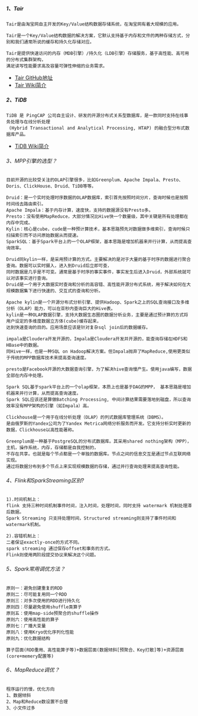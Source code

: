 ##### 1、Tair
    Tair是由淘宝网自主开发的Key/Value结构数据存储系统，在淘宝网有着大规模的应用。
    
    Tair是一个Key/Value结构数据的解决方案，它默认支持基于内存和文件的两种存储方式，分别和我们通常所说的缓存和持久化存储对应。

    Tair是提供快速访问的内存（MDB引擎）/持久化（LDB引擎）存储服务，基于高性能、高可用的分布式集群架构，
    满足读写性能要求高及容量可弹性伸缩的业务需求。
* [Tair GitHub地址](https://github.com/alibaba/tair)
* [Tair Wiki简介](https://github.com/alibaba/tair/wiki/中文主页)

##### 2、TiDB
    TiDB 是 PingCAP 公司自主设计、研发的开源分布式关系型数据库，是一款同时支持在线事务处理与在线分析处理
     (Hybrid Transactional and Analytical Processing, HTAP) 的融合型分布式数据库产品。
* [TiDB Wiki简介](https://docs.pingcap.com/zh/tidb/v4.0)

###### 3、MPP引擎的选型？
    目前开源的比较受关注的OLAP引擎很多，比如Greenplum、Apache Impala、Presto、Doris、ClickHouse、Druid、TiDB等等。
    
    Druid：是一个实时处理时序数据的OLAP数据库，索引首先按照时间分片，查询时候也是按照时间线去路由索引。
    Apache Impala：基于内存计算，速度快，支持的数据源没有Presto多。
    Presto：没有使用MapReduce，大部分情况比Hive快一个数量级，其中关键是所有处理都在内存中完成。
    Kylin：核心是cube，cude是一种预计算技术，基本思路预先对数据做多维索引，查询时候只扫描索引而不访问原始数据从而提速。
    SparkSQL：基于Spark平台上的一个OLAP框架，基本思路是增加机器来并行计算，从而提高查询效率。

    Druid同kylin一样，是采用预计算的方式。主要解决的是对于大量的基于时序的数据进行聚合查询。数据可以实时摄入，进入到Druid后立即可查，
    同时数据是几乎是不可变。通常是基于时序的事实事件，事实发生后进入Druid，外部系统就可以对该事实进行查询。
    Druid是一个用于大数据实时查询和分析的高容错、高性能开源分布式系统，用于解决如何在大规模数据集下进行快速的、交互式的查询和分析。
    
    Apache kylin是一个开源分布式分析引擎、提供Hadoop、Spark之上的SQL查询接口及多维分析（OLAP）能力，可以在亚秒内查询巨大的Hive表。
    kylin是一种OLAP数据引擎，支持大数据生态圈的数据分析业务，主要是通过预计算的方式将用户设定的多维度数据立方体(cube)缓存起来，
    达到快速查询的目的。应用场景应该是针对复杂sql join后的数据缓存。
    
    impala是Cloudera开发开源的，Impala是Cloudera开发并开源的，能查询存储在HDFS和HBase中的数据。
    同Hive一样，也是一种SQL on Hadoop解决方案。但Impala抛弃了MapReduce,使用更类似于传统的MPP数据库技术来提高查询速度。

    presto是Facebook开源的大数据查询引擎，为了解决hive查询慢产生。使用java编写，数据全部在内存中处理。
    
    Spark SQL基于spark平台上的一个olap框架，本质上也是基于DAG的MPP， 基本思路是增加机器来并行计算，从而提高查询速度。
    Spark SQL应该还是算做Batching Processing, 中间计算结果需要落地到磁盘，所以查询效率没有MPP架构的引擎（如Impala）高。

    Clickhouse是一个用于在线分析处理（OLAP）的列式数据库管理系统（DBMS）。
    是由俄罗斯的Yandex公司为了Yandex Metrica网络分析服务而开发。它支持分析实时更新的数据，Clickhouse以高性能著称。

    Greenplum是一种基于PostgreSQL的分布式数据库。其采用shared nothing架构（MPP），主机，操作系统，内存，存储都是自我控制的，
    不存在共享。也就是每个节点都是一个单独的数据库。节点之间的信息交互是通过节点互联网络实现。
    通过将数据分布到多个节点上来实现规模数据的存储，通过并行查询处理来提高查询性能。

###### 4、Flink和SparkStreaming区别?
    1).时间机制上：
    flink 支持三种时间机制事件时间，注入时间，处理时间，同时支持 watermark 机制处理滞后数据。
    Spark Streaming 只支持处理时间，Structured streaming则支持了事件时间和watermark机制。
    
    2).容错机制上：
    二者保证exactly-once的方式不同。
    spark streaming 通过保存offset和事务的方式。
    Flink则使用两阶段提交协议来解决这个问题。

###### 5、Spark常用调优方法？
    原则一：避免创建重复的RDD
    原则二：尽可能复用同一个RDD
    原则三：对多次使用的RDD进行持久化
    原则四：尽量避免使用shuffle类算子
    原则五：使用map-side预聚合的shuffle操作
    原则六：使用高性能的算子
    原则七：广播大变量
    原则八：使用Kryo优化序列化性能
    原则九：优化数据结构

    算子层面(RDD重用、高性能算子等)+数据层面(数据倾斜[预聚合、Key打散]等)+资源层面(core+memery配置等)

###### 6、MapReduce调优？
    程序运行的慢，优化方向
    1、数据倾斜
    2、Map和Reduce数设置不合理
    3、小文件过多
